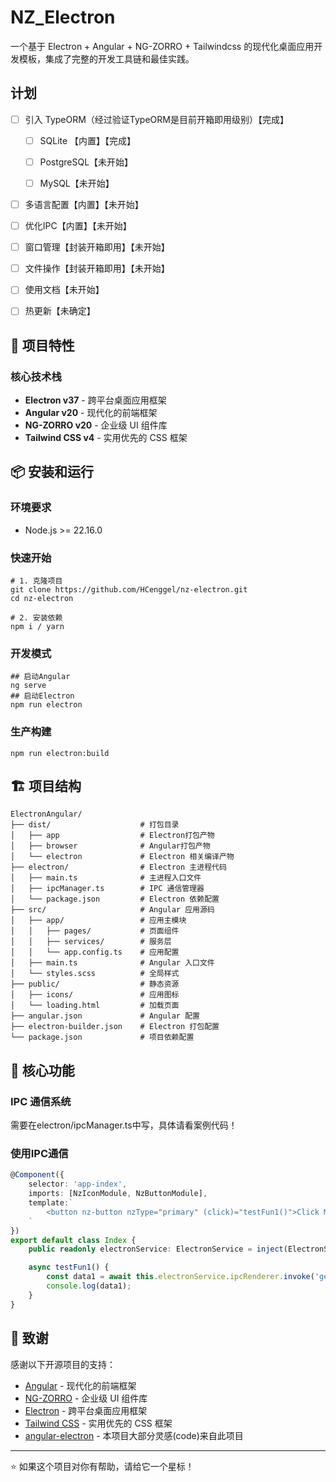 # NZ_Electron

一个基于 Electron + Angular + NG-ZORRO + Tailwindcss 的现代化桌面应用开发模板，集成了完整的开发工具链和最佳实践。

## 计划

- [ ] 引入 TypeORM（经过验证TypeORM是目前开箱即用级别）【完成】
  - [ ] SQLite 【内置】【完成】

  - [ ] PostgreSQL【未开始】

  - [ ] MySQL【未开始】

- [ ] 多语言配置【内置】【未开始】

- [ ] 优化IPC【内置】【未开始】

- [ ] 窗口管理【封装开箱即用】【未开始】

- [ ] 文件操作【封装开箱即用】【未开始】

- [ ] 使用文档【未开始】

- [ ] 热更新【未确定】


## 🚀 项目特性

### 核心技术栈
- **Electron v37** - 跨平台桌面应用框架
- **Angular v20** - 现代化的前端框架
- **NG-ZORRO v20** - 企业级 UI 组件库
- **Tailwind CSS v4** - 实用优先的 CSS 框架

## 📦 安装和运行

### 环境要求

- Node.js >= 22.16.0

### 快速开始

```shell
# 1. 克隆项目
git clone https://github.com/HCenggel/nz-electron.git
cd nz-electron

# 2. 安装依赖
npm i / yarn
```

### 开发模式

```shell
## 启动Angular
ng serve
## 启动Electron
npm run electron
```

### 生产构建

```shell
npm run electron:build
```

## 🏗️ 项目结构

```
ElectronAngular/
├── dist/                	 # 打包目录
│   ├── app              	 # Electron打包产物
│   ├── browser              # Angular打包产物
│   └── electron             # Electron 相关编译产物
├── electron/                # Electron 主进程代码
│   ├── main.ts              # 主进程入口文件
│   ├── ipcManager.ts        # IPC 通信管理器
│   └── package.json         # Electron 依赖配置
├── src/                     # Angular 应用源码
│   ├── app/                 # 应用主模块
│   │   ├── pages/           # 页面组件
│   │   ├── services/        # 服务层
│   │   └── app.config.ts    # 应用配置
│   ├── main.ts              # Angular 入口文件
│   └── styles.scss          # 全局样式
├── public/                  # 静态资源
│   ├── icons/               # 应用图标
│   └── loading.html         # 加载页面
├── angular.json             # Angular 配置
├── electron-builder.json    # Electron 打包配置
└── package.json             # 项目依赖配置
```

## 🔧 核心功能

### IPC 通信系统
需要在electron/ipcManager.ts中写，具体请看案例代码！

### 使用IPC通信
```typescript
@Component({
    selector: 'app-index',
    imports: [NzIconModule, NzButtonModule],
    template:`
        <button nz-button nzType="primary" (click)="testFun1()">Click Me!</button>
    `
})
export default class Index {
    public readonly electronService: ElectronService = inject(ElectronService);

    async testFun1() {
        const data1 = await this.electronService.ipcRenderer.invoke('getRandomNumbers');
        console.log(data1);
    }
}

```

## 🙏 致谢

感谢以下开源项目的支持：

- [Angular](https://github.com/angular/angular) - 现代化的前端框架
- [NG-ZORRO](https://github.com/NG-ZORRO/ng-zorro-antd) - 企业级 UI 组件库
- [Electron](https://github.com/electron/electron) - 跨平台桌面应用框架
- [Tailwind CSS](https://tailwindcss.com/) - 实用优先的 CSS 框架
- [angular-electron](https://github.com/maximegris/angular-electron) - 本项目大部分灵感(code)来自此项目

---

⭐ 如果这个项目对你有帮助，请给它一个星标！

